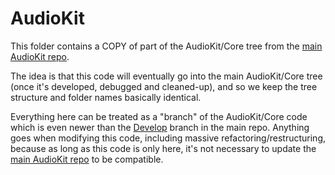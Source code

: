 # AudioKit

This folder contains a COPY of part of the AudioKit/Core tree from the
[main AudioKit repo](http://github.com/AudioKit/AudioKit/).

The idea is that this code will eventually go into the main AudioKit/Core tree (once it's developed, debugged and cleaned-up), and so we keep the tree structure and folder names basically identical.

Everything here can be treated as a "branch" of the AudioKit/Core code which is even newer than the [Develop](https://github.com/AudioKit/AudioKit/tree/develop) branch in the main repo. Anything goes when modifying this code, including massive refactoring/restructuring, because as long as this code is only here, it's not necessary to update the [main AudioKit repo](http://github.com/AudioKit/AudioKit/) to be compatible.
